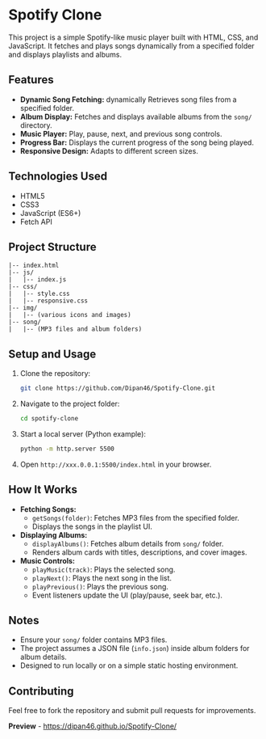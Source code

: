 # Spotify Clone

This project is a simple Spotify-like music player built with HTML, CSS, and JavaScript. It fetches and plays songs dynamically from a specified folder and displays playlists and albums.

## Features

- **Dynamic Song Fetching:** dynamically Retrieves song files from a specified folder.
- **Album Display:** Fetches and displays available albums from the `song/` directory.
- **Music Player:** Play, pause, next, and previous song controls.
- **Progress Bar:** Displays the current progress of the song being played.
- **Responsive Design:** Adapts to different screen sizes.

## Technologies Used

- HTML5
- CSS3
- JavaScript (ES6+)
- Fetch API

## Project Structure

```
|-- index.html
|-- js/
|   |-- index.js
|-- css/
|   |-- style.css
|   |-- responsive.css
|-- img/
|   |-- (various icons and images)
|-- song/
|   |-- (MP3 files and album folders)
```

## Setup and Usage

1. Clone the repository:
   ```sh
   git clone https://github.com/Dipan46/Spotify-Clone.git
   ```
2. Navigate to the project folder:
   ```sh
   cd spotify-clone
   ```
3. Start a local server (Python example):
   ```sh
   python -m http.server 5500
   ```
4. Open `http://xxx.0.0.1:5500/index.html` in your browser.

## How It Works

- **Fetching Songs:**
  - `getSongs(folder)`: Fetches MP3 files from the specified folder.
  - Displays the songs in the playlist UI.
- **Displaying Albums:**
  - `displayAlbums()`: Fetches album details from `song/` folder.
  - Renders album cards with titles, descriptions, and cover images.
- **Music Controls:**
  - `playMusic(track)`: Plays the selected song.
  - `playNext()`: Plays the next song in the list.
  - `playPrevious()`: Plays the previous song.
  - Event listeners update the UI (play/pause, seek bar, etc.).

## Notes

- Ensure your `song/` folder contains MP3 files.
- The project assumes a JSON file (`info.json`) inside album folders for album details.
- Designed to run locally or on a simple static hosting environment.

## Contributing

Feel free to fork the repository and submit pull requests for improvements.

**Preview** - https://dipan46.github.io/Spotify-Clone/
